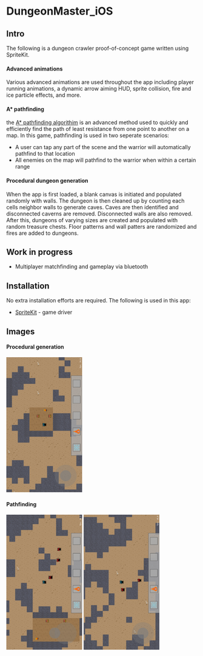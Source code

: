 # DungeonMaster_iOS
## Intro
The following is a dungeon crawler proof-of-concept game written using SpriteKit.

#### Advanced animations
Various advanced animations are used throughout the app including player running animations, a dynamic arrow aiming HUD, sprite collision, fire and ice particle effects, and more.

#### A\* pathfinding
the [A\* pathfinding algorithim](https://en.wikipedia.org/wiki/A*_search_algorithm) is an advanced method used to quickly and efficiently find the path of least resistance from one point to another on a map. In this game, pathfinding is used in two seperate scenarios:
* A user can tap any part of the scene and the warrior will automatically pathfind to that location
* All enemies on the map will pathfind to the warrior when within a certain range

#### Procedural dungeon generation
When the app is first loaded, a blank canvas is initiated and populated randomly with walls. The dungeon is then cleaned up by counting each cells neighbor walls to generate caves. Caves are then identified and disconnected caverns are removed. Disconnected walls are also removed. After this, dungeons of varying sizes are created and populated with random treasure chests. Floor patterns and wall patters are randomized and fires are added to dungeons.

## Work in progress
* Multiplayer matchfinding and gameplay via bluetooth

## Installation
No extra installation efforts are required. The following is used in this app:
* [SpriteKit](https://developer.apple.com/spritekit/) - game driver

## Images
#### Procedural generation
<img src="./Screenshots/world1.png" alt="Drawing" width="200 px"/>

#### Pathfinding
<img src="./Screenshots/Enemies1.png" alt="Drawing" width="200 px"/>
<img src="./Screenshots/Enemies2.png" alt="Drawing" width="200 px"/>
